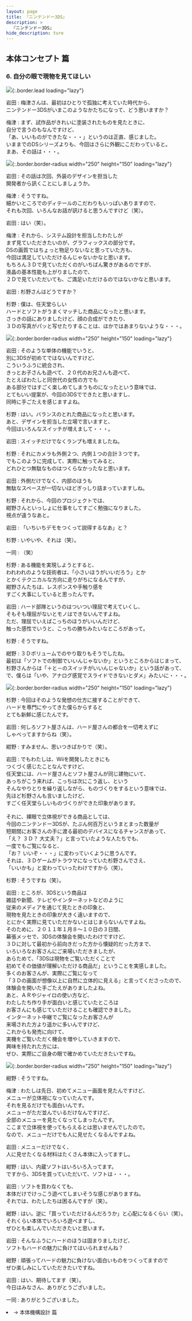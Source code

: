 ```yaml
---
layout: page
title: 『ニンテンドー3DS』
description: >
  『ニンテンドー3DS』
hide_description: ture
---
```


## 本体コンセプト 篇

### 6. 自分の眼で現物を見てほしい

![](/interviews/jp/3ds/hardware/vol2/img/mainvisual6.jpg){:.border.lead loading="lazy"}

岩田
: 梅津さんは、最初はひとりで孤独に考えていた時代から、<br>ニンテンドー3DSがいまこのようなかたちになって、どう思いますか？　

梅津
: まず、試作品がきれいに塗装されたものを見たときに、<br>自分で言うのもなんですけど、<br>「あ、いいものができたな・・・」というのは正直、感じました。<br>いままでのDSシリーズよりも、今回はさらに外観にこだわっていると。<br>まあ、その話は・・・。

![](/interviews/jp/3ds/hardware/vol2/img/photo12.jpg){:.border.border-radius width="250" height="150"  loading="lazy"}

岩田
: その話は次回、外装のデザインを担当した<br>開発者から訊くことにしましょうか。

梅津
: そうですね。<br>細かいところでのディテールのこだわりもいっぱいありますので、<br>それも次回、いろんなお話が訊けると思うんですけど（笑）。

岩田
: はい（笑）。

梅津
: それから、システム設計を担当したわたしが<br>まず見ていただきたいのが、グラフィックスの部分です。<br>DSの画質ではちょっと物足りないなと思っていた方も、<br>今回は満足していただけるんじゃないかなと思います。<br>もちろん３Ｄで見ていただくのがいちばん驚きがあるのですが、<br>液晶の基本性能も上がりましたので、<br>２Ｄで見ていただいても、ご満足いただけるのではないかなと思います。

岩田
: 杉野さんはどうですか？

杉野
: 僕は、任天堂らしい<br>ハードとソフトがうまくマッチした商品になったと思います。<br>さっきの話にありましたけど、顔の合成ができたり、<br>３Ｄの写真がパッと写せたりすることは、ほかではあまりないような・・・。

![](/interviews/jp/3ds/hardware/vol2/img/photo13.jpg){:.border.border-radius width="250" height="150"  loading="lazy"}

岩田
: そのような単体の機能でいうと、<br>別に3DSが初めてではないんですけど、<br>こういうふうに統合され、<br>きっとお子さんも遊べて、２０代のお兄さんも遊べて、<br>たとえばわたしと同世代の女性の方でも<br>ある部分ではすごく楽しめてしまうものになったという意味では、<br>とてもいい提案が、今回の3DSでできたと思いますし、<br>同時に手ごたえを感じますよね。

杉野
: はい。バランスのとれた商品になったと思います。<br>あと、デザインを担当した立場で言いますと、<br>今回はいろんなスイッチが増えまして・・・。

岩田
: スイッチだけでなくランプも増えましたね。

杉野
: それにカメラも外側２つ、内側１つの合計３つです。<br>でもこのように完成して、実際に触ってみると、<br>どれひとつ無駄なものはつくらなかったなと思います。

岩田
: 外側だけでなく、内部のほうも<br>無駄なスペースが一切ないほどぎっしり詰まっていますしね。

杉野
: それから、今回のプロジェクトでは、<br>紺野さんといっしょに仕事をしてすごく勉強になりました。<br>視点が違うなあと。

岩田
: 「いちいちデモをつくって説得するなあ」と？

杉野
: いやいや、それは（笑）。

一同
: （笑）

杉野
: ある機能を実現しようとすると、<br>われわれのような技術者は、「小さいほうがいいだろう」とか<br>とかくテクニカルな方向に走りがちになるんですが、<br>紺野さんたちは、レスポンスや手触り感を<br>すごく大事にしていると思ったんです。

岩田
: ハード部隊というのはついつい理屈で考えていくし、<br>そもそも理屈がないとモノはできないんですよね。<br>ただ、理屈でいえばこっちのほうがいいんだけど、<br>触った感性でいうと、こっちの勝ちみたいなところがあって。

杉野
: そうですね。

紺野
: ３Ｄボリュームでのやり取りもそうでしたね。<br>最初は「ソフトでの制御でいいんじゃないか」というところからはじまって、<br>杉野さんからは「＋と－のスイッチがいいんじゃないか」という話があって、<br>で、僕らは「いや、アナログ感覚でスライドできないとダメ」みたいに・・・。

![](/interviews/jp/3ds/hardware/vol2/img/photo14.jpg){:.border.border-radius width="250" height="150"  loading="lazy"}

杉野
: 今回はそのような発想の仕方に接することができて、<br>ハードを専門にやってきた僕らからすると<br>とても新鮮に感じたんです。

岩田
: 何しろソフト屋さんは、ハード屋さんの都合を一切考えずに<br>しゃべってますからね（笑）。

紺野
: すみません、思いつきばかりで（笑）。

岩田
: でもわたしは、Wiiを開発したときにも<br>つくづく感じたことなんですけど、<br>任天堂には、ハード屋さんとソフト屋さんが同じ建物にいて、<br>あっちがこう来れば、こっちは次にこう返し、という<br>そんなやりとりを繰り返しながら、ものづくりをするという意味では、<br>先ほど杉野さんも言いましたけど、<br>すごく任天堂らしいものづくりができた印象があります。<br>&nbsp;<br>それに、裸眼で立体視ができる商品としては、<br>今回のニンテンドー3DSが、たぶん何百万というまとまった数量が<br>短期間にお客さんの手に渡る最初のデバイスになるチャンスがあって、<br>「え？ ３Ｄ？ 大丈夫？」と言っていたような人たちでも、<br>一度でもご覧になると、<br>「お？ いいぞ・・・」に変わっていくように思うんです。<br>それは、３Ｄゲームがトラウマになっていた杉野さんでさえ、<br>「いいかも」と変わっていったわけですから（笑）。

杉野
: そうですね（笑）。

岩田
: ところが、3DSという商品は<br>雑誌や新聞、テレビやインターネットなどのように<br>従来のメディアを通じて見たときの印象と、<br>現物を見たときの印象が大きく違いますので、<br>とにかく実際に見ていただかないとはじまらないんですよね。<br>そのために、２０１１年１月８～１０日の３日間、<br>幕張メッセで、3DSの体験会を開いたわけですけど、<br>３Ｄに対して最初から前向きだった方から懐疑的だった方まで、<br>いろいろなお客さんにご来場いただきましたが、<br>あらためて、「3DSは現物をご覧いただくことで<br>初めてその価値が理解いただける商品だ」ということを実感しました。<br>多くのお客さんが、実際にご覧になって<br>「３Ｄの画面が想像以上に自然に立体的に見える」と言ってくださったので、<br>体験会を開いた手ごたえがありましたよね。<br>あと、ＡＲやジャイロの使い方など、<br>わたしたち作り手が面白いと感じていたところは<br>お客さんにも感じていただけることも確認できました。<br>インターネット中継でご覧になったお客さんが<br>来場された方より遥かに多いんですけど、<br>これからも発売に向けて、<br>実機をご覧いただく機会を増やしていきますので、<br>興味を持たれた方には、<br>ぜひ、実際にご自身の眼で確かめていただきたいですね。

![](/interviews/jp/3ds/hardware/vol2/img/photo15.jpg){:.border.border-radius width="250" height="150"  loading="lazy"}

紺野
: そうですね。

梅津
: わたしは先日、初めてメニュー画面を見たんですけど、<br>メニューが立体視になっていたんです。<br>それを見るだけでも面白いんです。<br>メニューがただ並んでいるだけなんですけど、<br>全部のメニューを見たくなってしまったんです。<br>ここまで立体視を使ってもらえるとは思いませんでしたので。<br>なので、メニューだけでも人に見せたくなるんですよね。

岩田
: メニューだけでなく、<br>人に見せたくなる材料はたくさん本体に入ってますし。

紺野
: はい、内蔵ソフトはいろいろ入ってます。<br>ですから、3DSを買っていただいて、ソフトは・・・。

岩田
: ソフトを買わなくても、<br>本体だけでけっこう遊べてしまいそうな感じがありますね。<br>それでは、わたしたちは困るんですが（笑）。

紺野
: はい。逆に「買っていただけるんだろうか」と心配になるくらい（笑）。<br>それくらい本体でいろいろ遊べますし、<br>ぜひとも楽しんでいただきたいと思います。

岩田
: そんなふうにハードのほうは固まりましたけど、<br>ソフトもハードの魅力に負けてはいられませんね？

紺野
: 頑張ってハードの魅力に負けない面白いものをつくってますので<br>ぜひ楽しみにしていただきたいですね。

岩田
: はい、期待してます（笑）。<br>今日はみなさん、ありがとうございました。

一同
: ありがとうございました。

<li class="pagination-next"><span>→ 本体機構設計 篇

